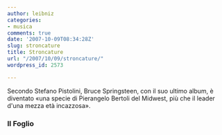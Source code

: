 ```yaml
---
author: leibniz
categories:
- musica
comments: true
date: '2007-10-09T08:34:28Z'
slug: stroncature
title: Stroncature
url: "/2007/10/09/stroncature/"
wordpress_id: 2573

---
```

Secondo Stefano Pistolini, Bruce Springsteen, con il suo ultimo album, è diventato «una specie di Pierangelo Bertoli del Midwest, più che il leader d'una mezza età incazzosa».


### Il Foglio
